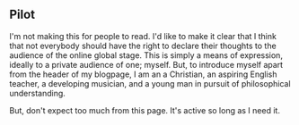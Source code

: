 ## Pilot

I'm not making this for people to read. I'd like to make it clear that I think that not everybody should have the right to declare their thoughts to the audience of the online global stage. This is simply a means of expression, ideally to a private audience of one; myself. But, to introduce myself apart from the header of my blogpage, I am an a Christian, an aspiring English teacher, a developing musician, and a young man in pursuit of philosophical understanding.

But, don't expect too much from this page. It's active so long as I need it.
